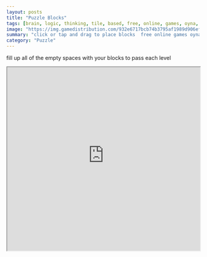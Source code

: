 ```yaml
---
layout: posts
title: "Puzzle Blocks"
tags: [brain, logic, thinking, tile, based, free, online, games, oyna, game, free, games, play, play, games]
image: "https://img.gamedistribution.com/932e6717bcb74b3795af1989d906efb9.jpg"
summary: "click or tap and drag to place blocks  free online games oyna game free games play play games"
category: "Puzzle"
---
```


fill up all of the empty spaces with your blocks to pass each level

<iframe width="100%" height="480px;" src="https://html5.gamedistribution.com/932e6717bcb74b3795af1989d906efb9/"></iframe>